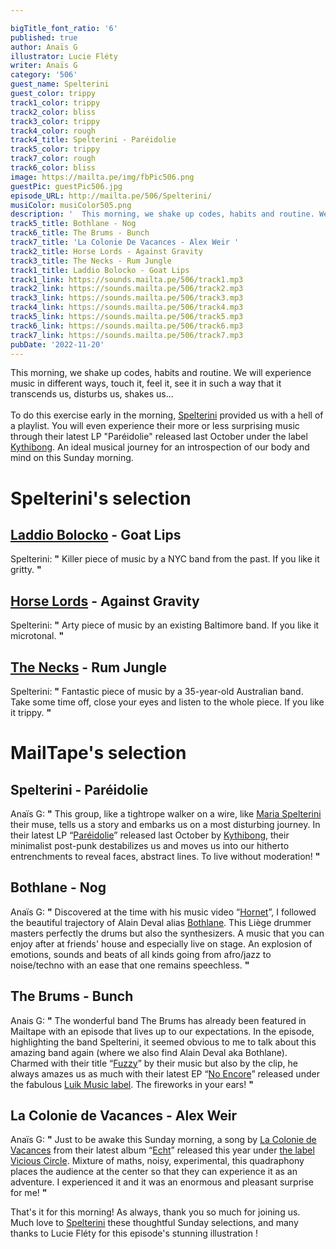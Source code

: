 ```yaml
---

bigTitle_font_ratio: '6'
published: true
author: Anaïs G
illustrator: Lucie Fléty
writer: Anaïs G
category: '506'
guest_name: Spelterini
guest_color: trippy
track1_color: trippy
track2_color: bliss
track3_color: trippy
track4_color: rough
track4_title: Spelterini - Paréidolie
track5_color: trippy
track7_color: rough
track6_color: bliss
image: https://mailta.pe/img/fbPic506.png
guestPic: guestPic506.jpg
episode_URL: http://mailta.pe/506/Spelterini/
musiColor: musiColor505.png
description: '  This morning, we shake up codes, habits and routine. We will experience music in different ways, touch it, feel it, see it in such a way that it transcends us, disturbs us, shakes us...'
track5_title: Bothlane - Nog
track6_title: The Brums - Bunch
track7_title: 'La Colonie De Vacances - Alex Weir '
track2_title: Horse Lords - Against Gravity
track3_title: The Necks - Rum Jungle
track1_title: Laddio Bolocko - Goat Lips
track1_link: https://sounds.mailta.pe/506/track1.mp3
track2_link: https://sounds.mailta.pe/506/track2.mp3
track3_link: https://sounds.mailta.pe/506/track3.mp3
track4_link: https://sounds.mailta.pe/506/track4.mp3
track5_link: https://sounds.mailta.pe/506/track5.mp3
track6_link: https://sounds.mailta.pe/506/track6.mp3
track7_link: https://sounds.mailta.pe/506/track7.mp3
pubDate: '2022-11-20'
---
```

 This morning, we shake up codes, habits and routine. We will experience music in different ways, touch it, feel it, see it in such a way that it transcends us, disturbs us, shakes us...
<br><br>
To do this exercise early in the morning, [Spelterini](https://www.kythibong.org/fr/bands/spelterini) provided us with a hell of a playlist. You will even experience their more or less surprising music through their latest LP "Paréidolie" released last October under the label [Kythibong](https://store.kythibong.org/). An ideal musical journey for an introspection of our body and mind on this Sunday morning.


# Spelterini's selection

## [Laddio Bolocko](https://laddiobolocko.bandcamp.com/) - Goat Lips
Spelterini: **"** Killer piece of music by a NYC band from the past. If you like it gritty. **"** 

## [Horse Lords](http://horselords.org/) - Against Gravity
Spelterini: **"** Arty piece of music by an existing Baltimore band. If you like it microtonal. **"** 

## [The Necks](https://www.thenecks.com/) - Rum Jungle 
Spelterini: **"** Fantastic piece of music by a 35-year-old Australian band. Take some time off, close your eyes and listen to the whole piece. If you like it trippy. **"** 

 
# MailTape's selection

## Spelterini - Paréidolie
Anaïs G: **"** This group, like a tightrope walker on a wire, like [Maria Spelterini](https://en.wikipedia.org/wiki/Maria_Spelterini) their muse, tells us a story and embarks us on a most disturbing journey. In their latest LP “[Paréidolie](https://store.kythibong.org/album/par-idolie)” released last October by [Kythibong](https://store.kythibong.org/), their minimalist post-punk destabilizes us and moves us into our hitherto entrenchments to reveal faces, abstract lines. To live without moderation! **"** 

## Bothlane - Nog 
Anaïs G: **"** Discovered at the time with his music video “[Hornet](https://www.youtube.com/watch?v=4xxGCxHKzQI)”, I followed the beautiful trajectory of Alain Deval alias [Bothlane](https://bothlane.bandcamp.com/). This Liège drummer masters perfectly the drums but also the synthesizers. A music that you can enjoy after at friends' house and especially live on stage. An explosion of emotions, sounds and beats of all kinds going from afro/jazz to noise/techno with an ease that one remains speechless. **"** 

## The Brums - Bunch
Anais G: **"** The wonderful band The Brums has already been featured in Mailtape with an episode that lives up to our expectations. In the episode, highlighting the band Spelterini, it seemed obvious to me to talk about this amazing band again (where we also find Alain Deval aka Bothlane). Charmed with their title “[Fuzzy](https://www.youtube.com/watch?v=dSUw9HKK2YE)” by their music but also by the clip, he always amazes us as much with their latest EP “[No Encore](https://thebrums.bandcamp.com/releases)” released under the fabulous [Luik Music label](https://www.luikmusic.be/). The fireworks in your ears! **"** 

## La Colonie de Vacances - Alex Weir 
Anaïs G: **"** Just to be awake this Sunday morning, a song by [La Colonie de Vacances](https://lacoloniedevacances.com/) from their latest album “[Echt](https://lacoloniedevacances.com/music/)” released this year under [the label Vicious Circle](https://www.viciouscircle.fr/fr/accueil). Mixture of maths, noisy, experimental, this quadraphony places the audience at the center so that they can experience it as an adventure. I experienced it and it was an enormous and pleasant surprise for me! **"** 

That's it for this morning! As always, thank you so much for joining us. Much love to [Spelterini](https://store.kythibong.org/album/par-idolie) these thoughtful Sunday selections, and many thanks to Lucie Fléty for this episode's stunning illustration !
